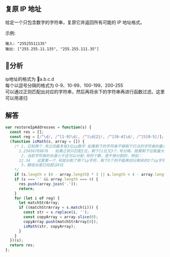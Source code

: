 ## 复原 IP 地址

给定一个只包含数字的字符串，复原它并返回所有可能的 IP 地址格式。

示例:

```
输入: "25525511135"
输出: ["255.255.11.135", "255.255.111.35"]
```

## 分析
ip地址的格式为 a.b.c.d   
每个以逗号分隔的格式为 0-9、10-99、100-199、200-255  
可以通过正则匹配出对应的字符串，然后再将余下的字符串再进行函数过滤。这里可以用递归    
## 解答

```javascript
var restoreIpAddresses = function(s) {
  const res = [];
  const reg = [/^\d/, /^[1-9]\d/, /^1\d{2}/, /^2[0-4]\d/, /^25[0-5]/];
  (function isMath(s, array = []) {
    /* 1，已知两个.号之间最多有3位ip数字 如果剩下的字符串不够剩下打点的字符串的最大长度则退出，例如：
      1.23456789876   如果之前只匹配1位，剩下11位又3个.号分隔，就算剩下位取最大长度，也仅值能分隔9位长，因此不符合后续要求，直接抛出
       2，当前字符串的长度小于还可以分配.号的个数，是不够分割的，例如：
      12.34   这里第一个.号就分割了两个ip字符，剩下3个则不能再划分剩余的2个ip字符串，因此不满足
       3，数组长度已经超过4位
    */
    if (s.length > (4 - array.length) * 3 || s.length < 4 - array.length || array.length > 4) return;
    if (s === '' && array.length === 4) {
      res.push(array.join('.'));
      return;
    }
    for (let i of reg) {
      let matchStrArray;
      if ((matchStrArray = s.match(i))) {
        const str = s.replace(i, '');
        const copyArray = array.slice(0);
        copyArray.push(matchStrArray[0]);
        isMath(str, copyArray);
      }
    }
  })(s);
  return res;
};
```
